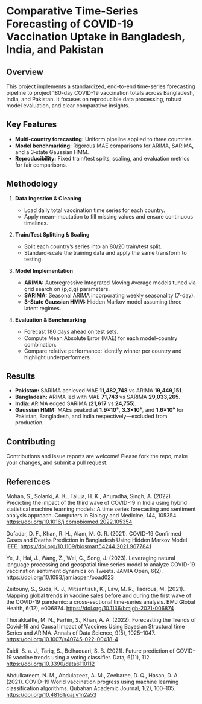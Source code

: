 # Comparative Time-Series Forecasting of COVID-19 Vaccination Uptake in Bangladesh, India, and Pakistan

## Overview

This project implements a standardized, end-to-end time-series forecasting pipeline to project 180-day COVID-19 vaccination totals across Bangladesh, India, and Pakistan. It focuses on reproducible data processing, robust model evaluation, and clear comparative insights.

## Key Features

* **Multi-country forecasting:** Uniform pipeline applied to three countries.
* **Model benchmarking:** Rigorous MAE comparisons for ARIMA, SARIMA, and a 3‑state Gaussian HMM.
* **Reproducibility:** Fixed train/test splits, scaling, and evaluation metrics for fair comparisons.

## Methodology

1. **Data Ingestion & Cleaning**

   * Load daily total vaccination time series for each country.
   * Apply mean-imputation to fill missing values and ensure continuous timelines.

2. **Train/Test Splitting & Scaling**

   * Split each country’s series into an 80/20 train/test split.
   * Standard-scale the training data and apply the same transform to testing.

3. **Model Implementation**

   * **ARIMA:** Autoregressive Integrated Moving Average models tuned via grid search on (p,d,q) parameters.
   * **SARIMA:** Seasonal ARIMA incorporating weekly seasonality (7-day).
   * **3-State Gaussian HMM:** Hidden Markov model assuming three latent regimes.

4. **Evaluation & Benchmarking**

   * Forecast 180 days ahead on test sets.
   * Compute Mean Absolute Error (MAE) for each model–country combination.
   * Compare relative performance: identify winner per country and highlight underperformers.

## Results

* **Pakistan:** SARIMA achieved MAE **11,482,748** vs ARIMA **19,449,151**.
* **Bangladesh:** ARIMA led with MAE **71,743** vs SARIMA **29,033,265**.
* **India:** ARIMA edged SARIMA (**21,617** vs **24,755**).
* **Gaussian HMM:** MAEs peaked at **1.9×10⁸**, **3.3×10⁸**, and **1.6×10⁹** for Pakistan, Bangladesh, and India respectively—excluded from production.

## Contributing

Contributions and issue reports are welcome! Please fork the repo, make your changes, and submit a pull request.

## References

Mohan, S., Solanki, A. K., Taluja, H. K., Anuradha, Singh, A. (2022). Predicting the impact of the third wave of COVID-19 in India using hybrid statistical machine learning models: A time series forecasting and sentiment analysis approach. Computers in Biology and Medicine, 144, 105354. https://doi.org/10.1016/j.compbiomed.2022.105354

Dofadar, D. F., Khan, R. H., Alam, M. G. R. (2021). COVID-19 Confirmed Cases and Deaths Prediction in Bangladesh Using Hidden Markov Model. IEEE. https://doi.org/10.1109/biosmart54244.2021.9677841

Ye, J., Hai, J., Wang, Z., Wei, C., Song, J. (2023). Leveraging natural language processing and geospatial time series model to analyze COVID-19 vaccination sentiment dynamics on Tweets. JAMIA Open, 6(2). https://doi.org/10.1093/jamiaopen/ooad023

Zeitouny, S., Suda, K. J., Mitsantisuk, K., Law, M. R., Tadrous, M. (2021). Mapping global trends in vaccine sales before and during the first wave of the COVID-19 pandemic: a cross-sectional time-series analysis. BMJ Global Health, 6(12), e006874. https://doi.org/10.1136/bmjgh-2021-006874

Thorakkattle, M. N., Farhin, S., Khan, A. A. (2022). Forecasting the Trends of Covid-19 and Causal Impact of Vaccines Using Bayesian Structural time Series and ARIMA. Annals of Data Science, 9(5), 1025–1047. https://doi.org/10.1007/s40745-022-00418-4

Zaidi, S. a. J., Tariq, S., Belhaouari, S. B. (2021). Future prediction of COVID-19 vaccine trends using a voting classifier. Data, 6(11), 112. https://doi.org/10.3390/data6110112

Abdulkareem, N. M., Abdulazeez, A. M., Zeebaree, D. Q., Hasan, D. A. (2021). COVID-19 World vaccination progress using machine learning classification algorithms. Qubahan Academic Journal, 1(2), 100–105. https://doi.org/10.48161/qaj.v1n2a53


